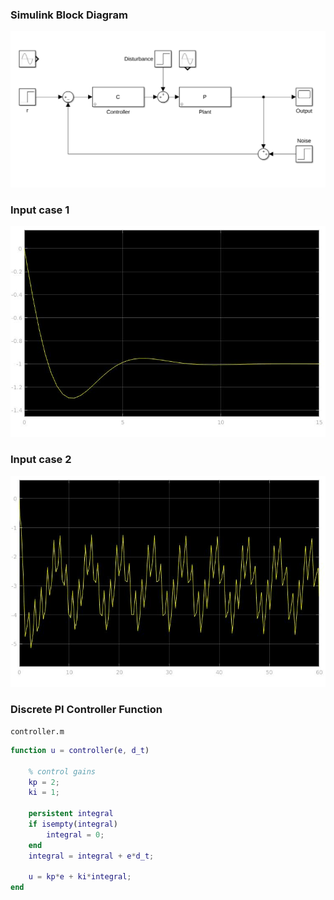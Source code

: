 ### Simulink Block Diagram

![](./simulink_mdl.png)

### Input case 1

![](./first_case.jpg)

### Input case 2

![](./second_case.jpg)

### Discrete PI Controller Function

`controller.m`

```matlab
function u = controller(e, d_t)

    % control gains
    kp = 2;
    ki = 1;

    persistent integral
    if isempty(integral)
        integral = 0;
    end
    integral = integral + e*d_t;

    u = kp*e + ki*integral;
end
```



